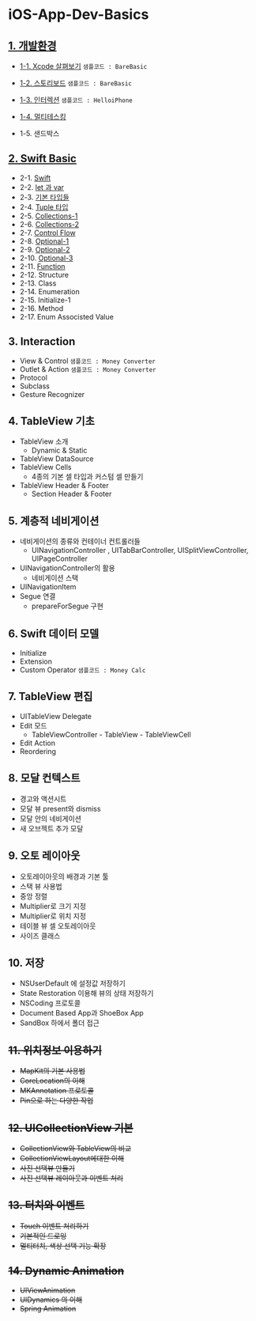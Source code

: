 # iOS-App-Dev-Basics

## [1. 개발환경](https://github.com/CodersHigh/iOS-App-Dev-Basics/blob/master/chapter1.md)
* [1-1. Xcode 살펴보기](https://github.com/CodersHigh/iOS-App-Dev-Basics/blob/master/chapter1.md#1-1-xcode-살펴보기) `샘플코드 : BareBasic`
* [1-2. 스토리보드](https://github.com/CodersHigh/iOS-App-Dev-Basics/blob/master/chapter1.md#1-2-스토리보드) `샘플코드 : BareBasic`

* [1-3. 인터렉션](https://github.com/CodersHigh/iOS-App-Dev-Basics/blob/master/chapter1.md#1-3-인터렉션) `샘플코드 : HelloiPhone`
* [1-4. 멀티테스킹](https://github.com/CodersHigh/iOS-App-Dev-Basics/blob/master/chapter1.md#1-3-멀티테스킹)
* 1-5. 샌드박스



## [2. Swift Basic](https://github.com/CodersHigh/iOS-App-Dev-Basics/blob/master/chapter2.md)
* 2-1. [Swift](https://github.com/CodersHigh/iOS-App-Dev-Basics/blob/master/chapter2.md#2-1-swift)
* 2-2. [let 과 var](https://github.com/CodersHigh/iOS-App-Dev-Basics/blob/master/chapter2.md#2-2-let-과-var)
* 2-3. [기본 타입들](https://github.com/CodersHigh/iOS-App-Dev-Basics/blob/master/chapter2.md#2-3-기본-타입들)
* 2-4. [Tuple 타입](https://github.com/CodersHigh/iOS-App-Dev-Basics/blob/master/chapter2.md#2-4-tuple-타입)
* 2-5. [Collections-1](https://github.com/CodersHigh/iOS-App-Dev-Basics/blob/master/chapter2.md#2-5-collections---1)
* 2-6. [Collections-2](https://github.com/CodersHigh/iOS-App-Dev-Basics/blob/master/chapter2.md#2-6-collections---2)
* 2-7. [Control Flow](https://github.com/CodersHigh/iOS-App-Dev-Basics/blob/master/chapter2.md#2-7-control-flow)
* 2-8. [Optional-1](https://github.com/CodersHigh/iOS-App-Dev-Basics/blob/master/chapter2.md#2-8-optional---1)
* 2-9. [Optional-2](https://github.com/CodersHigh/iOS-App-Dev-Basics/blob/master/chapter2.md#2-8-optional---2)
* 2-10. [Optional-3](https://github.com/CodersHigh/iOS-App-Dev-Basics/blob/master/chapter2.md#2-8-optional---3)
* 2-11. [Function](https://github.com/CodersHigh/iOS-App-Dev-Basics/blob/master/chapter2.md#2-11-function)
* 2-12. Structure
* 2-13. Class
* 2-14. Enumeration
* 2-15. Initialize-1
* 2-16. Method
* 2-17. Enum Associsted Value

## 3. Interaction
* View & Control `샘플코드 : Money Converter`
* Outlet & Action `샘플코드 : Money Converter`
* Protocol
* Subclass
* Gesture Recognizer

## 4. TableView 기초
* TableView 소개
  * Dynamic & Static
* TableView DataSource
* TableView Cells
  * 4종의 기본 셀 타입과 커스텀 셀 만들기
* TableView Header & Footer
  * Section Header & Footer

## 5. 계층적 네비게이션
* 네비게이션의 종류와 컨테이너 컨트롤러들
  * UINavigationController , UITabBarController, UISplitViewController, UIPageController
* UINavigationController의 활용
  * 네비게이션 스택
* UINavigationItem
* Segue 연결
  * prepareForSegue 구현

## 6. Swift 데이터 모델
* Initialize
* Extension
* Custom Operator `샘플코드 : Money Calc`

## 7. TableView 편집
* UITableView Delegate
* Edit 모드
  * TableViewController - TableView - TableViewCell
* Edit Action
* Reordering

## 8. 모달 컨텍스트
* 경고와 액션시트
* 모달 뷰 present와 dismiss
* 모달 안의 네비게이션
* 새 오브젝트 추가 모달

## 9. 오토 레이아웃
* 오토레이아웃의 배경과 기본 툴
* 스택 뷰 사용법
* 중앙 정렬
* Multiplier로 크기 지정
* Multiplier로 위치 지정
* 테이블 뷰 셀 오토레이아웃
* 사이즈 클래스

## 10. 저장
* NSUserDefault 에 설정값 저장하기
* State Restoration 이용해 뷰의 상태 저장하기
* NSCoding 프로토콜
* Document Based App과 ShoeBox App
* SandBox 하에서 폴더 접근












## ~~11. 위치정보 이용하기~~
* ~~MapKit의 기본 사용법~~
* ~~CoreLocation의 이해~~
* ~~MKAnnotation 프로토콜~~
* ~~Pin으로 하는 다양한 작업~~

## ~~12. UICollectionView 기본~~
* ~~CollectionView와 TableView의 비교~~
* ~~CollectionViewLayout에대한 이해~~
* ~~사진 선택뷰 만들기~~
* ~~사진 선택뷰 레이아웃과 이벤트 처리~~

## ~~13. 터치와 이벤트~~
* ~~Touch 이벤트 처리하기~~
* ~~기본적인 드로잉~~
* ~~멀티터치, 색상 선택 기능 확장~~

## ~~14. Dynamic Animation~~
* ~~UIViewAnimation~~
* ~~UIDynamics 의 이해~~
* ~~Spring Animation~~
